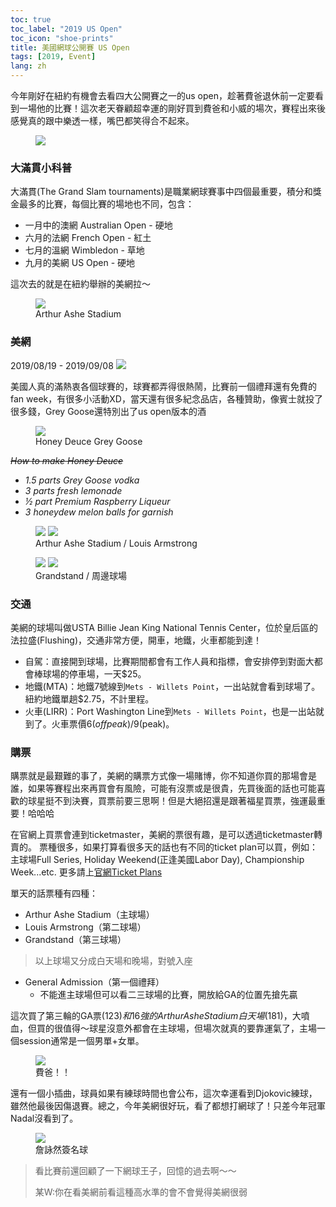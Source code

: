 ```yaml
---
toc: true
toc_label: "2019 US Open"
toc_icon: "shoe-prints"
title: 美國網球公開賽 US Open
tags: [2019, Event]
lang: zh
---
```


今年剛好在紐約有機會去看四大公開賽之一的us open，趁著費爸退休前一定要看到一場他的比賽！這次老天眷顧超幸運的剛好買到費爸和小威的場次，賽程出來後感覺真的跟中樂透一樣，嘴巴都笑得合不起來。

<figure>
    <img src="../assets/images/post2/01.jpg"/>
</figure>

### 大滿貫小科普
大滿貫(The Grand Slam tournaments)是職業網球賽事中四個最重要，積分和獎金最多的比賽，每個比賽的場地也不同，包含：
- 一月中的澳網 Australian Open - 硬地
- 六月的法網 French Open - 紅土
- 七月的溫網 Wimbledon - 草地
- 九月的美網 US Open - 硬地

這次去的就是在紐約舉辦的美網拉～
<figure>
    <img src="../assets/images/post2/02.jpg"/>
    <figcaption>Arthur Ashe Stadium</figcaption>
</figure>


### 美網

2019/08/19 - 2019/09/08
![](../assets/images/post2/03.jpg)

美國人真的滿熱衷各個球賽的，球賽都弄得很熱鬧，比賽前一個禮拜還有免費的fan week，有很多小活動XD，當天還有很多紀念品店，各種贊助，像賓士就投了很多錢，Grey Goose還特別出了us open版本的酒
<figure class="half">
    <img src="../assets/images/post2/04.jpg"/>
    <figcaption>Honey Deuce Grey Goose</figcaption>
</figure>

*~~How to make Honey Deuce~~*

- *1.5 parts Grey Goose vodka*
- *3 parts fresh lemonade*
- *½ part Premium Raspberry Liqueur*
- *3 honeydew melon balls for garnish*

<figure class="half">
    <img src="../assets/images/post2/05.jpg"/>
    <img src="../assets/images/post2/06.jpg"/>
    <figcaption>Arthur Ashe Stadium / Louis Armstrong </figcaption>
</figure>


<figure class="half">
    <img src="../assets/images/post2/07.jpg"/>
    <img src="../assets/images/post2/08.jpg"/>
    <figcaption>Grandstand / 周邊球場</figcaption>
</figure>

### 交通

美網的球場叫做USTA Billie Jean King National Tennis Center，位於皇后區的法拉盛(Flushing)，交通非常方便，開車，地鐵，火車都能到達！

- 自駕：直接開到球場，比賽期間都會有工作人員和指標，會安排停到對面大都會棒球場的停車場，一天$25。
- 地鐵(MTA)：地鐵7號線到`Mets - Willets Point`，一出站就會看到球場了。紐約地鐵單趟$2.75，不計里程。
- 火車(LIRR)：Port Washington Line到`Mets - Willets Point`，也是一出站就到了。火車票價$6(off peak)/$9(peak)。

### 購票
購票就是最艱難的事了，美網的購票方式像一場賭博，你不知道你買的那場會是誰，如果等賽程出來再買會有風險，可能有沒票或是很貴，先買後面的話也可能喜歡的球星挺不到決賽，買票前要三思啊！但是大絕招還是跟著福星買票，強運最重要！哈哈哈

在官網上買票會連到ticketmaster，美網的票很有趣，是可以透過ticketmaster轉賣的。
票種很多，如果打算看很多天的話也有不同的ticket plan可以買，例如：主球場Full Series, Holiday Weekend(正逢美國Labor Day), Championship Week...etc. 更多請上[官網Ticket Plans](https://www.usopen.org/en_US/tickets/ticket_plans.html)

單天的話票種有四種：
- Arthur Ashe Stadium（主球場）
- Louis Armstrong（第二球場）
- Grandstand（第三球場）

> 以上球場又分成白天場和晚場，對號入座

- General Admission（第一個禮拜）
    - 不能進主球場但可以看二三球場的比賽，開放給GA的位置先搶先贏

這次買了第三輪的GA票($123)和16強的Arthur Ashe Stadium白天場($181)，大噴血，但買的很值得～球星沒意外都會在主球場，但場次就真的要靠運氣了，主場一個session通常是一個男單+女單。

<figure class="half">
    <img src="../assets/images/post2/09.jpg" />
    <figcaption>費爸！！</figcaption>
</figure>

還有一個小插曲，球員如果有練球時間也會公布，這次幸運看到Djokovic練球，雖然他最後因傷退賽。總之，今年美網很好玩，看了都想打網球了！只差今年冠軍Nadal沒看到了。

<figure class="half">
    <img src="../assets/images/post2/10.jpg"/>
    <figcaption>詹詠然簽名球</figcaption>
</figure>

> 看比賽前還回顧了一下網球王子，回憶的過去啊～～
>
> 某W:你在看美網前看這種高水準的會不會覺得美網很弱
